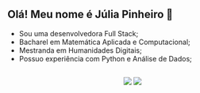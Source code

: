 ## Olá! Meu nome é Júlia Pinheiro 👋

- Sou uma desenvolvedora Full Stack;
- Bacharel em Matemática Aplicada e Computacional;
- Mestranda em Humanidades Digitais;
- Possuo experiência com Python e Análise de Dados;
 
##
  
<div align="center">
  <a href="https://instagram.com/juliajgp" target="_blank"><img src="https://img.shields.io/badge/-Instagram-%23E4405F?style=for-the-badge&logo=instagram&logoColor=white" target="_blank"></a>
<a href="https://www.linkedin.com/in/julia-gomes-pinheiro/" target="_blank"><img src="https://img.shields.io/badge/-LinkedIn-%230077B5?style=for-the-badge&logo=linkedin&logoColor=white" target="_blank"></a>
 
##
  
